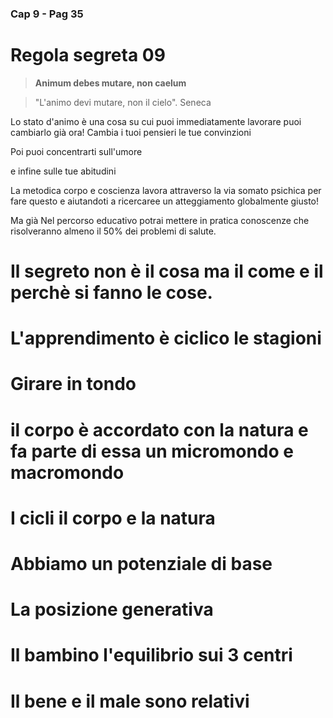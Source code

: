 ### Cap 9 - Pag 35

# Regola segreta 09


> **Animum debes mutare, non caelum** 

> "L'animo devi mutare, non il cielo".
Seneca

Lo stato d'animo è una cosa su cui puoi immediatamente lavorare puoi  cambiarlo già ora! 
Cambia i tuoi pensieri le tue convinzioni

Poi puoi concentrarti sull'umore 

e infine sulle tue abitudini

La metodica corpo e coscienza lavora attraverso la via somato psichica per fare questo e aiutandoti a ricercaree un atteggiamento globalmente giusto!

Ma già Nel percorso educativo potrai mettere in pratica conoscenze che risolveranno almeno il 50% dei problemi di salute.

# Il segreto non è il cosa ma il come e il perchè si fanno le cose.

# L'apprendimento è ciclico le stagioni

# Girare in tondo 


# il corpo è accordato con la natura e fa parte di essa un micromondo e macromondo



# I cicli il corpo e la natura
<!--stackedit_data:
eyJoaXN0b3J5IjpbLTE1MjYwMDU2NjhdfQ==
-->

# Abbiamo un potenziale di base 

# La posizione generativa

# Il bambino l'equilibrio sui 3 centri


# Il bene e il male sono relativi
<!--stackedit_data:
eyJoaXN0b3J5IjpbLTY0MDI4OTMyOV19
-->